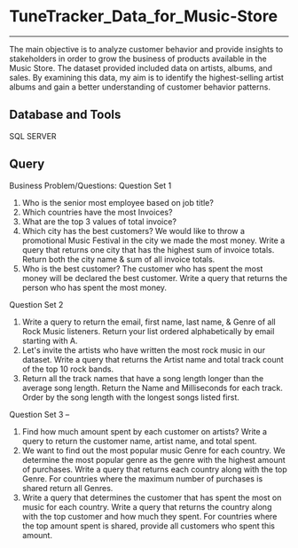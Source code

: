 # TuneTracker_Data_for_Music-Store
-----------------------------------------
The main objective is to analyze customer behavior and provide insights to stakeholders in order to grow the business of products available in the Music Store. The dataset provided included data on artists, albums, and sales. By examining this data, my aim is to identify the highest-selling artist albums and gain a better understanding of customer behavior patterns.

Database and Tools
-------------------------------------------
SQL SERVER

Query
------------------------------------------
Business Problem/Questions:
Question Set 1 

1. Who is the senior most employee based on job title?
2. Which countries have the most Invoices?
3. What are the top 3 values of total invoice?
4. Which city has the best customers? We would like to throw a promotional Music Festival in the city we made the most money. Write a query that returns one city that has the highest sum of invoice totals. Return both the city name & sum of all invoice totals.
5. Who is the best customer? The customer who has spent the most money will be declared the best customer. Write a query that returns the person who has spent the most money.

Question Set 2 
1. Write a query to return the email, first name, last name, & Genre of all Rock Music listeners. Return your list ordered alphabetically by email starting with A.
2. Let's invite the artists who have written the most rock music in our dataset. Write a query that returns the Artist name and total track count of the top 10 rock bands.
3. Return all the track names that have a song length longer than the average song length. Return the Name and Milliseconds for each track. Order by the song length with the longest songs listed first.

Question Set 3 – 
1. Find how much amount spent by each customer on artists? Write a query to return the customer name, artist name, and total spent.
2. We want to find out the most popular music Genre for each country. We determine the most popular genre as the genre with the highest amount of purchases. Write a query that returns each country along with the top Genre. For countries where the maximum number of purchases is shared return all Genres.
3. Write a query that determines the customer that has spent the most on music for each country. Write a query that returns the country along with the top customer and how much they spent. For countries where the top amount spent is shared, provide all customers who spent this amount.


